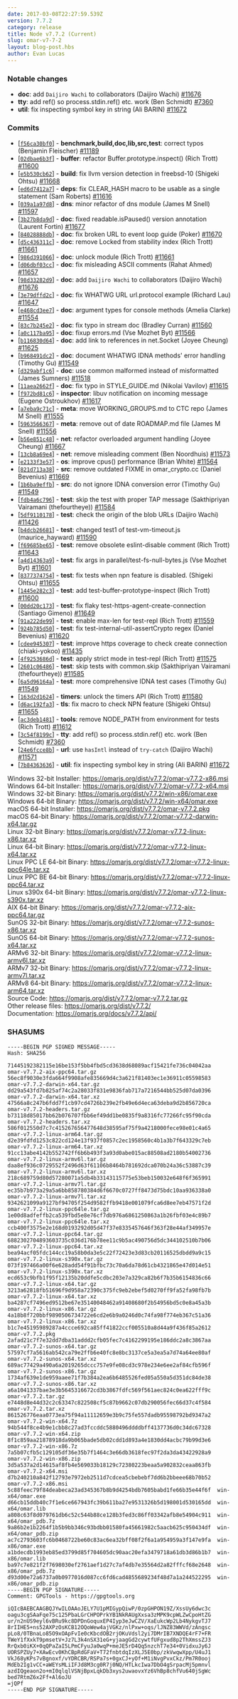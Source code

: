 ```yaml
---
date: 2017-03-08T22:27:59.539Z
version: 7.7.2
category: release
title: Node v7.7.2 (Current)
slug: omar-v7-7-2
layout: blog-post.hbs
author: Evan Lucas
---
```


### Notable changes

* **doc**: add `Daijiro Wachi` to collaborators (Daijiro Wachi) [#11676](https://github.com/omarjs/omar/pull/11676)
* **tty**: add ref() so process.stdin.ref() etc. work (Ben Schmidt) [#7360](https://github.com/omarjs/omar/pull/7360)
* **util**: fix inspecting symbol key in string (Ali BARIN) [#11672](https://github.com/omarjs/omar/pull/11672)

### Commits

* [[`f56ca30bf0`](https://github.com/omarjs/omar/commit/f56ca30bf0)] - **benchmark,build,doc,lib,src,test**: correct typos (Benjamin Fleischer) [#11189](https://github.com/omarjs/omar/pull/11189)
* [[`02dbae6b3f`](https://github.com/omarjs/omar/commit/02dbae6b3f)] - **buffer**: refactor Buffer.prototype.inspect() (Rich Trott) [#11600](https://github.com/omarjs/omar/pull/11600)
* [[`e5b530cb62`](https://github.com/omarjs/omar/commit/e5b530cb62)] - **build**: fix llvm version detection in freebsd-10 (Shigeki Ohtsu) [#11668](https://github.com/omarjs/omar/pull/11668)
* [[`ed6d7412a7`](https://github.com/omarjs/omar/commit/ed6d7412a7)] - **deps**: fix CLEAR_HASH macro to be usable as a single statement (Sam Roberts) [#11616](https://github.com/omarjs/omar/pull/11616)
* [[`039a1a97d8`](https://github.com/omarjs/omar/commit/039a1a97d8)] - **dns**: minor refactor of dns module (James M Snell) [#11597](https://github.com/omarjs/omar/pull/11597)
* [[`3b27b8da9d`](https://github.com/omarjs/omar/commit/3b27b8da9d)] - **doc**: fixed readable.isPaused() version annotation (Laurent Fortin) [#11677](https://github.com/omarjs/omar/pull/11677)
* [[`84028888db`](https://github.com/omarjs/omar/commit/84028888db)] - **doc**: fix broken URL to event loop guide (Poker) [#11670](https://github.com/omarjs/omar/pull/11670)
* [[`d5c436311c`](https://github.com/omarjs/omar/commit/d5c436311c)] - **doc**: remove Locked from stability index (Rich Trott) [#11661](https://github.com/omarjs/omar/pull/11661)
* [[`986d391066`](https://github.com/omarjs/omar/commit/986d391066)] - **doc**: unlock module (Rich Trott) [#11661](https://github.com/omarjs/omar/pull/11661)
* [[`d06dbf03cc`](https://github.com/omarjs/omar/commit/d06dbf03cc)] - **doc**: fix misleading ASCII comments (Rahat Ahmed) [#11657](https://github.com/omarjs/omar/pull/11657)
* [[`98d33282d9`](https://github.com/omarjs/omar/commit/98d33282d9)] - **doc**: add `Daijiro Wachi` to collaborators (Daijiro Wachi) [#11676](https://github.com/omarjs/omar/pull/11676)
* [[`3e79dffd2c`](https://github.com/omarjs/omar/commit/3e79dffd2c)] - **doc**: fix WHATWG URL url.protocol example (Richard Lau) [#11647](https://github.com/omarjs/omar/pull/11647)
* [[`e468cd3ee7`](https://github.com/omarjs/omar/commit/e468cd3ee7)] - **doc**: argument types for console methods (Amelia Clarke) [#11554](https://github.com/omarjs/omar/pull/11554)
* [[`83c7b245e2`](https://github.com/omarjs/omar/commit/83c7b245e2)] - **doc**: fix typo in stream doc (Bradley Curran) [#11560](https://github.com/omarjs/omar/pull/11560)
* [[`a0c117ba95`](https://github.com/omarjs/omar/commit/a0c117ba95)] - **doc**: fixup errors.md (Vse Mozhet Byt) [#11566](https://github.com/omarjs/omar/pull/11566)
* [[`b116830d64`](https://github.com/omarjs/omar/commit/b116830d64)] - **doc**: add link to references in net.Socket (Joyee Cheung) [#11625](https://github.com/omarjs/omar/pull/11625)
* [[`b968491dc2`](https://github.com/omarjs/omar/commit/b968491dc2)] - **doc**: document WHATWG IDNA methods' error handling (Timothy Gu) [#11549](https://github.com/omarjs/omar/pull/11549)
* [[`d329abf1c6`](https://github.com/omarjs/omar/commit/d329abf1c6)] - **doc**: use common malformed instead of misformatted (James Sumners) [#11518](https://github.com/omarjs/omar/pull/11518)
* [[`11aea2662f`](https://github.com/omarjs/omar/commit/11aea2662f)] - **doc**: fix typo in STYLE_GUIDE.md (Nikolai Vavilov) [#11615](https://github.com/omarjs/omar/pull/11615)
* [[`f972bd81c6`](https://github.com/omarjs/omar/commit/f972bd81c6)] - **inspector**: libuv notification on incoming message (Eugene Ostroukhov) [#11617](https://github.com/omarjs/omar/pull/11617)
* [[`a7eba9c71c`](https://github.com/omarjs/omar/commit/a7eba9c71c)] - **meta**: move WORKING_GROUPS.md to CTC repo (James M Snell) [#11555](https://github.com/omarjs/omar/pull/11555)
* [[`5963566367`](https://github.com/omarjs/omar/commit/5963566367)] - **meta**: remove out of date ROADMAP.md file (James M Snell) [#11556](https://github.com/omarjs/omar/pull/11556)
* [[`b56e851c48`](https://github.com/omarjs/omar/commit/b56e851c48)] - **net**: refactor overloaded argument handling (Joyee Cheung) [#11667](https://github.com/omarjs/omar/pull/11667)
* [[`13cb8a69e4`](https://github.com/omarjs/omar/commit/13cb8a69e4)] - **net**: remove misleading comment (Ben Noordhuis) [#11573](https://github.com/omarjs/omar/pull/11573)
* [[`e2133f3e57`](https://github.com/omarjs/omar/commit/e2133f3e57)] - **os**: improve cpus() performance (Brian White) [#11564](https://github.com/omarjs/omar/pull/11564)
* [[`821d713a38`](https://github.com/omarjs/omar/commit/821d713a38)] - **src**: remove outdated FIXME in omar_crypto.cc (Daniel Bevenius) [#11669](https://github.com/omarjs/omar/pull/11669)
* [[`1b6ba9effb`](https://github.com/omarjs/omar/commit/1b6ba9effb)] - **src**: do not ignore IDNA conversion error (Timothy Gu) [#11549](https://github.com/omarjs/omar/pull/11549)
* [[`fdb4a6c796`](https://github.com/omarjs/omar/commit/fdb4a6c796)] - **test**: skip the test with proper TAP message (Sakthipriyan Vairamani (thefourtheye)) [#11584](https://github.com/omarjs/omar/pull/11584)
* [[`5df9110178`](https://github.com/omarjs/omar/commit/5df9110178)] - **test**: check the origin of the blob URLs (Daijiro Wachi) [#11426](https://github.com/omarjs/omar/pull/11426)
* [[`b4dcb26681`](https://github.com/omarjs/omar/commit/b4dcb26681)] - **test**: changed test1 of test-vm-timeout.js (maurice_hayward) [#11590](https://github.com/omarjs/omar/pull/11590)
* [[`f69685be65`](https://github.com/omarjs/omar/commit/f69685be65)] - **test**: remove obsolete eslint-disable comment (Rich Trott) [#11643](https://github.com/omarjs/omar/pull/11643)
* [[`a4d14363a9`](https://github.com/omarjs/omar/commit/a4d14363a9)] - **test**: fix args in parallel/test-fs-null-bytes.js (Vse Mozhet Byt) [#11601](https://github.com/omarjs/omar/pull/11601)
* [[`8377374754`](https://github.com/omarjs/omar/commit/8377374754)] - **test**: fix tests when npn feature is disabled. (Shigeki Ohtsu) [#11655](https://github.com/omarjs/omar/pull/11655)
* [[`1445e282c3`](https://github.com/omarjs/omar/commit/1445e282c3)] - **test**: add test-buffer-prototype-inspect (Rich Trott) [#11600](https://github.com/omarjs/omar/pull/11600)
* [[`00dd20c173`](https://github.com/omarjs/omar/commit/00dd20c173)] - **test**: fix flaky test-https-agent-create-connection (Santiago Gimeno) [#11649](https://github.com/omarjs/omar/pull/11649)
* [[`91a222de99`](https://github.com/omarjs/omar/commit/91a222de99)] - **test**: enable max-len for test-repl (Rich Trott) [#11559](https://github.com/omarjs/omar/pull/11559)
* [[`924b785d50`](https://github.com/omarjs/omar/commit/924b785d50)] - **test**: fix test-internal-util-assertCrypto regex (Daniel Bevenius) [#11620](https://github.com/omarjs/omar/pull/11620)
* [[`cdee945307`](https://github.com/omarjs/omar/commit/cdee945307)] - **test**: improve https coverage to check create connection (chiaki-yokoo) [#11435](https://github.com/omarjs/omar/pull/11435)
* [[`4f9253686d`](https://github.com/omarjs/omar/commit/4f9253686d)] - **test**: apply strict mode in test-repl (Rich Trott) [#11575](https://github.com/omarjs/omar/pull/11575)
* [[`2601c06486`](https://github.com/omarjs/omar/commit/2601c06486)] - **test**: skip tests with common.skip (Sakthipriyan Vairamani (thefourtheye)) [#11585](https://github.com/omarjs/omar/pull/11585)
* [[`6a5d96164a`](https://github.com/omarjs/omar/commit/6a5d96164a)] - **test**: more comprehensive IDNA test cases (Timothy Gu) [#11549](https://github.com/omarjs/omar/pull/11549)
* [[`163d2d1624`](https://github.com/omarjs/omar/commit/163d2d1624)] - **timers**: unlock the timers API (Rich Trott) [#11580](https://github.com/omarjs/omar/pull/11580)
* [[`d6ac192fa3`](https://github.com/omarjs/omar/commit/d6ac192fa3)] - **tls**: fix macro to check NPN feature (Shigeki Ohtsu) [#11655](https://github.com/omarjs/omar/pull/11655)
* [[`ac3deb1481`](https://github.com/omarjs/omar/commit/ac3deb1481)] - **tools**: remove NODE_PATH from environment for tests (Rich Trott) [#11612](https://github.com/omarjs/omar/pull/11612)
* [[`3c54f8199c`](https://github.com/omarjs/omar/commit/3c54f8199c)] - **tty**: add ref() so process.stdin.ref() etc. work (Ben Schmidt) [#7360](https://github.com/omarjs/omar/pull/7360)
* [[`24e6fcce8b`](https://github.com/omarjs/omar/commit/24e6fcce8b)] - **url**: use `hasIntl` instead of `try-catch` (Daijiro Wachi) [#11571](https://github.com/omarjs/omar/pull/11571)
* [[`7b84363636`](https://github.com/omarjs/omar/commit/7b84363636)] - **util**: fix inspecting symbol key in string (Ali BARIN) [#11672](https://github.com/omarjs/omar/pull/11672)

Windows 32-bit Installer: https://omarjs.org/dist/v7.7.2/omar-v7.7.2-x86.msi<br>
Windows 64-bit Installer: https://omarjs.org/dist/v7.7.2/omar-v7.7.2-x64.msi<br>
Windows 32-bit Binary: https://omarjs.org/dist/v7.7.2/win-x86/omar.exe<br>
Windows 64-bit Binary: https://omarjs.org/dist/v7.7.2/win-x64/omar.exe<br>
macOS 64-bit Installer: https://omarjs.org/dist/v7.7.2/omar-v7.7.2.pkg<br>
macOS 64-bit Binary: https://omarjs.org/dist/v7.7.2/omar-v7.7.2-darwin-x64.tar.gz<br>
Linux 32-bit Binary: https://omarjs.org/dist/v7.7.2/omar-v7.7.2-linux-x86.tar.xz<br>
Linux 64-bit Binary: https://omarjs.org/dist/v7.7.2/omar-v7.7.2-linux-x64.tar.xz<br>
Linux PPC LE 64-bit Binary: https://omarjs.org/dist/v7.7.2/omar-v7.7.2-linux-ppc64le.tar.xz<br>
Linux PPC BE 64-bit Binary: https://omarjs.org/dist/v7.7.2/omar-v7.7.2-linux-ppc64.tar.xz<br>
Linux s390x 64-bit Binary: https://omarjs.org/dist/v7.7.2/omar-v7.7.2-linux-s390x.tar.xz<br>
AIX 64-bit Binary: https://omarjs.org/dist/v7.7.2/omar-v7.7.2-aix-ppc64.tar.gz<br>
SunOS 32-bit Binary: https://omarjs.org/dist/v7.7.2/omar-v7.7.2-sunos-x86.tar.xz<br>
SunOS 64-bit Binary: https://omarjs.org/dist/v7.7.2/omar-v7.7.2-sunos-x64.tar.xz<br>
ARMv6 32-bit Binary: https://omarjs.org/dist/v7.7.2/omar-v7.7.2-linux-armv6l.tar.xz<br>
ARMv7 32-bit Binary: https://omarjs.org/dist/v7.7.2/omar-v7.7.2-linux-armv7l.tar.xz<br>
ARMv8 64-bit Binary: https://omarjs.org/dist/v7.7.2/omar-v7.7.2-linux-arm64.tar.xz<br>
Source Code: https://omarjs.org/dist/v7.7.2/omar-v7.7.2.tar.gz<br>
Other release files: https://omarjs.org/dist/v7.7.2/<br>
Documentation: https://omarjs.org/docs/v7.7.2/api/

<h3 id="shasums">SHASUMS</h3>

```
-----BEGIN PGP SIGNED MESSAGE-----
Hash: SHA256

71445192382115e16be153f5bb4fbd5cd3638d68089acf15421fe736c04042aa  omar-v7.7.2-aix-ppc64.tar.gz
56ec8f9030e3fda664f9908afe835669d4c3a621f81403ec1e36911c05598583  omar-v7.7.2-darwin-x64.tar.gz
dd29a543fd7b825af74c2a28033f831e9836fab717a7216544bb525d07da0396  omar-v7.7.2-darwin-x64.tar.xz
47566a8c247b6fdd7f1cb97cd4726b239e2fb49e6d4eca63deba9d2b856720ca  omar-v7.7.2-headers.tar.gz
b73118d85017bb62b076707fbb6ef49dd1be0835f9a8316fc77266fc95f90cda  omar-v7.7.2-headers.tar.xz
586f012550d7c7c415267656477648d38595af75f9a4218000fece98e01c4a65  omar-v7.7.2-linux-arm64.tar.gz
d2e39fdfd1253c822cd124e13f937f0857c2ec1958560c4b1a3b7f643329c7eb  omar-v7.7.2-linux-arm64.tar.xz
91cc13abe4142b552742ff6b6b493f3a93d0abe015ac88508ad2180b54002736  omar-v7.7.2-linux-armv6l.tar.gz
daa8ef936c0729552f2496d63f61106b8464b781692dca070b24a36c53887c39  omar-v7.7.2-linux-armv6l.tar.xz
218c689759d80d57280071a5db4b33143115775e53beb150032e648f6f365991  omar-v7.7.2-linux-armv7l.tar.gz
ec35b7b973a29a5a6bb858780384d6f6670c0727ff8473d75bdc10aa936338a0  omar-v7.7.2-linux-armv7l.tar.xz
9342621099a9127bf94705f254d9582ffb9418e001079fca6d8ee7eb47571f2d  omar-v7.7.2-linux-ppc64le.tar.gz
1e00d8adfeffb2ca539fbd5e8e76cf7db976a6861250863a1b26fbf03e4c89b7  omar-v7.7.2-linux-ppc64le.tar.xz
ccb400f3575e2e168d0193292d05d47f37e8335457646f363f28e44af349957e  omar-v7.7.2-linux-ppc64.tar.gz
6882302704893603735c036d176b78ee11c9b5ac490756d5dc344102510b7b06  omar-v7.7.2-linux-ppc64.tar.xz
bea94acf05fdc144cc19a58b0da3e5c22f72423e3d83cb20116525dbdd9a9c15  omar-v7.7.2-linux-s390x.tar.gz
073f197466a00f6e628add54f91bfbc73c70a6da78d61cb4321865e47d014e51  omar-v7.7.2-linux-s390x.tar.xz
ecd653c9bfb1f95f12135b20ddfe5cdbc203e7a329ca82b6f7b35b6154836c66  omar-v7.7.2-linux-x64.tar.gz
3213a62818fb51696f9d958a72390c375fc9eb2ebef5d0270ff9fa52fa98fb7b  omar-v7.7.2-linux-x64.tar.xz
ba4287cf7496ed9512be67e35140048462a91408680f2b54956bd5c0e8a45a3b  omar-v7.7.2-linux-x86.tar.gz
4a18b8f720bbf9890506734722e6cd2e6b9a0246d0c74fa98f774eb367c51a36  omar-v7.7.2-linux-x86.tar.xz
b1c7e45195989287a4ccce692ca85ff41822ccf005510a8d44a9f436f85a2612  omar-v7.7.2.pkg
2afad21c7f7e32dd7dba31addd2cfb05fec7c4162299195e186ddc2a8c3867aa  omar-v7.7.2-sunos-x64.tar.gz
57597cf7a5616ab542ca79e2ffb6e40fc8e8bc3137ce5a3ea5a7d74a64ee80af  omar-v7.7.2-sunos-x64.tar.xz
689ac77429a490a6a2019265dccc757e9fe08cd3c978e234e6ee2af84cfb596f  omar-v7.7.2-sunos-x86.tar.gz
1734af639e1de959aaee71f7b384a2ea6b6485526fed05a550a5d351dc84de38  omar-v7.7.2-sunos-x86.tar.xz
a6a1041337bae3e3b5645316672cd3b3867fdfc569f561aec824c0ea622fff9c  omar-v7.7.2.tar.gz
e7448d8e44d32c2c63347c822508cf5c87b9662c07db290056fec66d37c4f584  omar-v7.7.2.tar.xz
861526776eaa0773ea75f94a11112659e3b9c75fe557dadb95598792bd9347a2  omar-v7.7.2-win-x64.7z
94b544f8ce4b9e1cbb8c27ad3fccddc5880496ddddbff4137736d0c34dc67328  omar-v7.7.2-win-x64.zip
8f1c859aa21878918da9b065bade5db02cdd1d893a4e1830dd4acbc79b99d3e6  omar-v7.7.2-win-x86.7z
7a5b07cfb5c129105df36e35b7f1464c3e66db3618fec97f2da3da43422928a9  omar-v7.7.2-win-x86.zip
3d5a537a2d14615af8fb4e569033b18129c72380223beaa5a902832ceaa863fb  omar-v7.7.2-x64.msi
d7b240210a842f12793e7972eb2511d7cdcea5cbebebf7dd6b2bbeee68b70b52  omar-v7.7.2-x86.msi
5c88feec79f84deabeca23ad345367b8b9d4254bdb7605babd1fe66b35e44f6f  win-x64/omar.exe
d66cb15ddb40c7f1e6ce667943fc39b611ba27e9531326b5d198001d530165dd  win-x64/omar.lib
a808c63f8d079761db6c52c544b88ce128b3fed3c86ff03342afb8e54904c911  win-x64/omar_pdb.7z
9a86b2e1b2264f1b5b9bb346c93bdbb01580fa45661982c5aacb625c950434df  win-x64/omar_pdb.zip
ac7c2793603fc6b0468722be60c83ac6ea32bff08f2f6a1a954959a3f147e9fa  win-x86/omar.exe
a1bdecdb1993eb85ed3799d85f704605dc90aac20efa3479718a61db3d86b1b7  win-x86/omar.lib
ba97c7e821f2f7698030ef2761aef1d27c7af4db7e35564d2a82fffcf68e2648  win-x86/omar_pdb.7z
d93d00e72a6737a0b0977016d087cc6fd6cad4855689234f48d7a1a244522295  win-x86/omar_pdb.zip
-----BEGIN PGP SIGNATURE-----
Comment: GPGTools - https://gpgtools.org

iQIcBAEBCAAGBQJYwILOAAoJELY7U1pMIGypQiwP/0zpGHPON19Z/XssUy6dwc3c
oagu3cgSAaFqe75c125PbaLGrCHPOPrkYB1NkRAUgXxsa3zMPK9cpWLZwCpoHtZG
ur/n2nUS9eyl6vBRu9kc8DPDnGoquxEP4Iyp3eJwCZV/XaEukcWp2Lb4NykgvTJ7
8rIIHE5+ns52AXPzOsKCB12OQoWew4ajVGKz/nlPxw+oqs/lJNZ83WWVd/zAngsc
pLo8/0TBnaLo85O9xOApFvIe0cKbcdOB2rjOKuVdsl2yi7DMrIB7XNDQE4rF7+FR
TWeY1fXxkT9pmsetV+Jz7L3k4nSX31eG+yjaagGd2cywtfUFgxud8p2ThXmssZJ3
RrQxb0iKX+0qQPaZaI5LPmCFyuJa0wqP+meJE5rD4Qq5nzchT7e34+0VidxuJy6J
UORSPZUy7+XAwEcv0KhCBpRdGFaV+T72fnbtdqIzXLJ5E0bp/zkVwqwXpp/U4uJ1
VkJ68yKPs7vBgnoxf/vYDRCBR/RSPa7s+0gxCJ+yOf+M1iNvgPvxCkz/Pm7R0ooj
MdEb2Ig1vCC+aWEYsMLiIFJd8M3cg0R7j0NQ/HTLkcIwa7DbO4gSrpacMj5pmnvl
azdIQgeaon2o+mI0qlqlVSNjBpxLqkDb3xys2uwaovxYz6VhBp8chfVu640jSgWc
bed7RtmZ6x2Ff+Al6oJU
=jQPf
-----END PGP SIGNATURE-----

```
